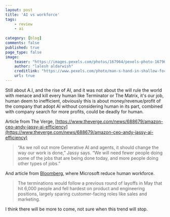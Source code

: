 ```yaml
---
layout: post
title: 'AI vs workforce'
tags: 
    - review
    - ai
    
category: [blog]
comments: false
published: true
page_type: false
image:
    teaser: "https://images.pexels.com/photos/167964/pexels-photo-167964.jpeg"
    author: "lalesh aldarwish"
    creditlink: "https://www.pexels.com/photo/man-s-hand-in-shallow-focus-and-grayscale-photography-167964/"
    url: true
---
```


Still about A.I, and the rise of AI, and it was not about the will rule the world with menace and kill every human like Terminator or The Matrix, it's our job, human deem to inefficient, obviously this is about money/revenue/profit of the company that adopt AI without considering human in its part, combined with company search for more profits, could be deadly for human.

Article from The Verge, [https://www.theverge.com/news/688679/amazon-ceo-andy-jassy-ai-efficiency](https://www.theverge.com/news/688679/amazon-ceo-andy-jassy-ai-efficiency)
> “As we roll out more Generative AI and agents, it should change the way our work is done,” Jassy says. “We will need fewer people doing some of the jobs that are being done today, and more people doing other types of jobs.”

And article from [Bloomberg](https://www.bloomberg.com/news/articles/2025-06-18/microsoft-planning-thousands-more-job-cuts-aimed-at-salespeople), where Microsoft reduce human workforce.

> The terminations would follow a previous round of layoffs in May that hit 6,000 people and fell hardest on product and engineering positions, largely sparing customer-facing roles like sales and marketing.

I think there will be more to come, not sure when this trend will stop.